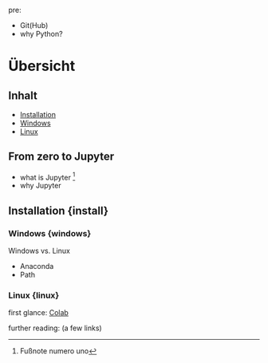pre:
* Git(Hub)
* why Python?

Übersicht
=========

## Inhalt
* [Installation](#install)
* [Windows](#windows)
* [Linux](#linux)

## From zero to Jupyter

+ what is Jupyter [^1]
+ why Jupyter

## Installation {install}
### Windows {windows}
Windows vs. Linux
+ Anaconda
+ Path

### Linux {linux}

first glance: [Colab](https://colab.research.google.com/)



















further reading:
(a few links)

[^1]: Fußnote numero uno
